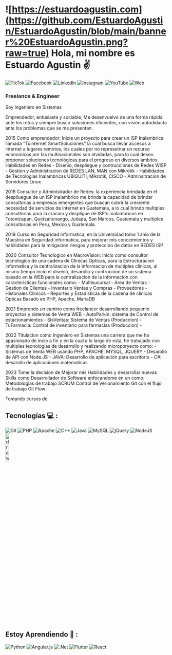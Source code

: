 # ![https://estuardoagustin.com](https://github.com/EstuardoAgustin/EstuardoAgustin/blob/main/banner%20EstuardoAgustin.png?raw=true) Hola, mi nombre es Estuardo Agustin  :v:

[![TikTok](https://img.shields.io/badge/TikTok-@ing.estuardoagustin-69C9D0?style=for-the-badge&logo=tiktok&logoColor=white&labelColor=101010)](https://tiktok.com/@Ing.EstuardoAgustin)
[![Facebook](https://img.shields.io/badge/Facebook-@Ing.EstuardoAgustin-1877F2?style=for-the-badge&logo=facebook&logoColor=white&labelColor=101010)](https://facebook.com/Ing.EstuardoAgustin)
[![LinkedIn](https://img.shields.io/badge/LinkedIn-estuardoagustin-0077B5?style=for-the-badge&logo=linkedin&logoColor=white&labelColor=101010)](https://www.linkedin.com/in/estuardoagustin)
[![Instagram](https://img.shields.io/badge/Instagram-@Ing.EstuardoAgustin-E4405F?style=for-the-badge&logo=instagram&logoColor=white&labelColor=101010)](https://instagram.com/Ing.EstuardoAgustin)
[![YouTube](https://img.shields.io/badge/YouTube-Ing.EstuardoAgustin-FF0000?style=for-the-badge&logo=youtube&logoColor=white&labelColor=101010)](https://youtube.com/@Ing.EstuardoAgustin)
[![Web](https://img.shields.io/badge/Web-estuardoagustin.com-14a1f0?style=for-the-badge&logo=dev.to&logoColor=white&labelColor=101010)](https://estuardoagustin.com)



### Freelance &  Engineer


Soy Ingeniero en Sistemas 

Emprendedor, entusiasta y sociable, Me desenvuelvo de una forma rápida ante los retos y siempre busco soluciones eficientes, 
con visión autodidacta ante los problemas que se me presentan.


2015 Como emprendedor:
Inicie un proyecto para crear un ISP Inalambrica llamada "Tuinternet SmartSoluciones" la cual busca llevar accesos a internet a lugares remotos, los cuales por no represetnar un recurso economicos por las multinacionales son olvidadas, para lo cual deseo proponer soluciones tecnológicas para el progreso en diversos ámbitos.
Habilidades en Redes 
	- Disenio, despliegue y contrucciones de Redes WISP 
	- Gestion y Administracion de REDES LAN, MAN con Mikrotik 
	- Habilidades de Tecnologias Inalambricas UBIQUITI, Mikrotik, CISCO
	- Adminsitracion de Servidores Linux

2018 Consultor y Administrador de Redes:
la experiencia brindada en el despliuegue de un ISP inalambrico me brinda la capacidad de brindar consultorias a empresas emergentes que buscan cubrir la creciente necesidad de servicios de internet en Guatemala, a lo cual brindo multiples consultorias para la cracion y despligue de ISP's inalambricos en Totonicapan, Quetzaltenango, Jutiapa, San Marcos, Guatemala y multiples consultorias en Peru, Mexico y Guatemala.

2019 Curso en Seguridad Informatica, en la Universidad tomo 1 anio de la Maestria en Seguridad informatica, para mejorar mis conocimientos y habilidades para la mitigacion riesgos y proteccion de datos en REDES ISP

2020 Consultor Tecnologico en MacroVision:
Inicio como consultor tecnologico de una cadena de Clinicas Opticas, para la Estructuracion informatica y la centralizacion de la informacion de multiples clinicas, al mismo tiempo incio el disenio, desarollo y contruccion de un sistema basado en la WEB para la centralizacion de la informacion con caracteristicas funcionales como:
	- Multisucursal 
	- Area de Ventas
 	- Gestion de Clientes
 	- Inventario Ventas y Compras
 	- Proveedores
 	- Historiales Clinicos
	- Reportes y Estadisticas de la cadena de clinicas Opticas
 Basado en PHP, Apache, MariaDB

2021 Emprendo un camino como freelancer desarrollando pequenio proyectos y sistemas de Venta WEB
	- AutoParkin: sistema de Control de estacionamientos 
	- SisVentas: Sistema de Ventas (Produccion)
	- TuFarmacia: Control de inventario para farmacias (Produccion)
	- 


2022 Titulacion como Ingeniero en Sistemas una carrera que me ha apasionado de incio a fin y en la cual a lo largo de esta, he trabajado con multiples tecnologias de desarrollo y realizando microporyecto
como:
	- Sistemas de Venta WEB usando PHP, APACHE, MYSQL, JQUERY
	- Desarollo de API con Node.JS
 	- JAVA: Desarrollo de aplicacion para escritorio
  	- C#: desarollo de aplicaciones matematicas


2023 Tome la decision de Mejorar mis Habilidades y desarrollar nuevas Skills como Desarrollador de Software enfocandome en un 
como:
Metodologias de trabajo SCRUM
Control de Verionamiento Git con el flujo de trabajo Git Flow 

Tomando cursos de 


## Tecnologías :computer: :
![Git](https://img.shields.io/badge/git-%23F05033.svg?style=for-the-badge&logo=git&logoColor=white)
![PHP](https://img.shields.io/badge/php-%23777BB4.svg?style=for-the-badge&logo=php&logoColor=white)
![Apache](https://img.shields.io/badge/apache-%23D42029.svg?style=for-the-badge&logo=apache&logoColor=white)
![C++](https://img.shields.io/badge/c++-%2300599C.svg?style=for-the-badge&logo=c%2B%2B&logoColor=white)
![Java](https://img.shields.io/badge/java-%23ED8B00.svg?style=for-the-badge&logo=openjdk&logoColor=white)
![MySQL](https://img.shields.io/badge/mysql-%2300f.svg?style=for-the-badge&logo=mysql&logoColor=white)
	![jQuery](https://img.shields.io/badge/jquery-%230769AD.svg?style=for-the-badge&logo=jquery&logoColor=white)
 ![NodeJS](https://img.shields.io/badge/node.js-6DA55F?style=for-the-badge&logo=node.js&logoColor=white)
<img src=https://upload.wikimedia.org/wikipedia/commons/thumb/8/80/MikroTik_Logo_%282022%29.svg/2560px-MikroTik_Logo_%282022%29.svg.png alt="drawing" width="15%"/>

## Estoy Aprendiendo :muscle: :
![Python](https://img.shields.io/badge/python-3670A0?style=for-the-badge&logo=python&logoColor=ffdd54)
![Angular.js](https://img.shields.io/badge/angular.js-%23E23237.svg?style=for-the-badge&logo=angularjs&logoColor=white)
![.Net](https://img.shields.io/badge/.NET-5C2D91?style=for-the-badge&logo=.net&logoColor=white)
![Flutter](https://img.shields.io/badge/Flutter-%2302569B.svg?style=for-the-badge&logo=Flutter&logoColor=white)
![React](https://img.shields.io/badge/react-%2320232a.svg?style=for-the-badge&logo=react&logoColor=%2361DAFB)

<!--
**EstuardoAgustin/EstuardoAgustin** is a ✨ _special_ ✨ repository because its `README.md` (this file) appears on your GitHub profile.

Here are some ideas to get you started:

- 🔭 I’m currently working on ...
- 🌱 I’m currently learning ...
- 👯 I’m looking to collaborate on ...
- 🤔 I’m looking for help with ...
- 💬 Ask me about ...
- 📫 How to reach me: ...
- 😄 Pronouns: ...
- ⚡ Fun fact: ...
-->
